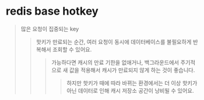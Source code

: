 # redis base hotkey

> 많은 요청이 집중되는 key
>
> > 핫키가 만료되는 순간, 여러 요청이 동시에 데이터베이스를 불필요하게 반복해서 조회할 수 있어요.
> >
> > > 가능하다면 캐시의 만료 기한을 없애거나, 백그라운드에서 주기적으로 새 값을 적용해서 캐시가 만료되지 않게 하는 것이 좋습니다.
> > >
> > > > 하지만 핫키가 때에 따라 바뀌는 환경에서는 더 이상 핫키가 아닌 데이터로 인해 캐시 저장소 공간이 낭비될 수 있어요.
